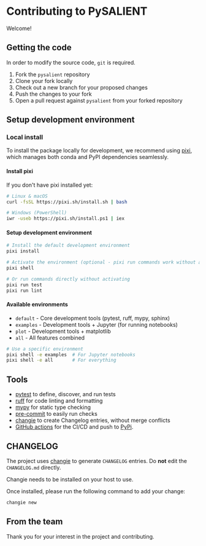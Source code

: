 # Contributing to PySALIENT

Welcome! 

## Getting the code

In order to modify the source code, `git` is required.

1. Fork the `pysalient` repository
2. Clone your fork locally
3. Check out a new branch for your proposed changes
4. Push the changes to your fork
5. Open a pull request against `pysalient` from your forked repository

## Setup development environment

### Local install

To install the package locally for development, we recommend using [pixi](https://pixi.sh), which manages both conda and PyPI dependencies seamlessly.

#### Install pixi

If you don't have pixi installed yet:

```bash
# Linux & macOS
curl -fsSL https://pixi.sh/install.sh | bash

# Windows (PowerShell)
iwr -useb https://pixi.sh/install.ps1 | iex
```

#### Setup development environment

```bash
# Install the default development environment
pixi install

# Activate the environment (optional - pixi run commands work without activation)
pixi shell

# Or run commands directly without activating
pixi run test
pixi run lint
```

#### Available environments

- `default` - Core development tools (pytest, ruff, mypy, sphinx)
- `examples` - Development tools + Jupyter (for running notebooks)
- `plot` - Development tools + matplotlib
- `all` - All features combined

```bash
# Use a specific environment
pixi shell -e examples  # For Jupyter notebooks
pixi shell -e all       # For everything
```

## Tools

[//]: #a (review and add tox)
[//]: #b (review and add make for multiple test setups)

- [pytest](https://docs.pytest.org/en/latest/) to define, discover, and run tests
- [ruff](https://docs.astral.sh/ruff/) for code linting and formatting
- [mypy](https://mypy.readthedocs.io/en/stable/) for static type checking
- [pre-commit](https://pre-commit.com/) to easily run checks
- [changie](https://changie.dev/) to create Changelog entries, without merge conflicts
- [GitHub actions](https://github.com/features/actions) for the CI/CD and push to [PyPi](https://pypi.org/).

[//]: #c (Add Issue Tracking)

## CHANGELOG

The project uses [changie](https://changie.dev/) to generate `CHANGELOG` entries. Do **not** edit the `CHANGELOG.md` directly.

Changie needs to be installed on your host to use.

Once installed, please run the following command to add your change:

```bash
changie new
```

[//]: #d (Add release process)

## From the team

Thank you for your interest in the project and contributing.

